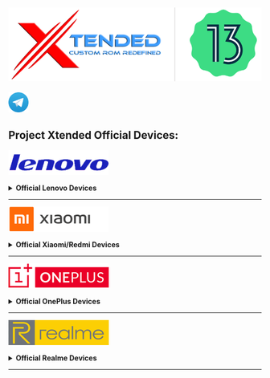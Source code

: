 <a href="#"><img src="assets/misc/head.png" /></a>
----
[<img src="assets/misc/telegram-logo.webp" height="40" /></a>](https://t.me/XtendedOfficial "Connect to us on Telegram")  
## Project Xtended Official Devices:

<a href="#"><img src="assets/lenovo/lenovo.png" height="50" /></a> 
<details>
<br>
<summary><b> Official Lenovo Devices</b></summary>
<a href="#"><img align="left" img src="assets/lenovo/zippo.png" width="90" /></a>

 Device                    | Lenovo Z6 Pro    
 --------------------------|----------------------------------------------------------------------
 CodeName                  | Zippo                                                            
 Maintainer                | [kanstmablason](https://telegram.me/kanstmablason)                     
 Device Support Group      | [Device Telegram group](https://t.me/LenovoZ6ProChat)                           
 Download Link             | [Official Download Link for your device](https://downloads.project-xtended.org/?dir=zippo/XT)

</details>

------------------------------------------------------------------------------------------------------------------------------

<a href="#"><img src="assets/mi/mi.png" height="50" /></a> 
<details>
<br>
<summary><b> Official Xiaomi/Redmi Devices</b></summary>
<a href="#"><img align="left" img src="assets/mi/daisy.png" width="90" /></a>

 Device                    | Mi A2 Lite   
 --------------------------|----------------------------------------------------------------------
 CodeName                  | Daisy                                                             
 Maintainer                | [TogoFire](https://telegram.me/TogoFire)                     
 Device Support Group      | [Device Telegram group](https://t.me/TogoFireWork)                           
 Download Link             | [Official Download Link for your device](https://downloads.project-xtended.org/?dir=daisy/XT)

<a href="#"><img align="left" img src="assets/mi/cepheus.png" width="90" /></a>

 Device                    | Mi 9    
 --------------------------|----------------------------------------------------------------------
 CodeName                  | Cepheus                                                             
 Maintainer                | [RDS_07](https://telegram.me/RDS_o7)                     
 Device Support Group      | [Device Telegram group](https://t.me/rds_builds_support)                           
 Download Link             | [Official Download Link for your device](https://downloads.project-xtended.org/?dir=cepheus/XT)

<a href="#"><img align="left" img src="assets/mi/grus.png" width="90" /></a>

 Device                    | Mi 9 SE   
 --------------------------|----------------------------------------------------------------------
 CodeName                  | Grus                                                             
 Maintainer                | [RDS_07](https://telegram.me/RDS_o7)                     
 Device Support Group      | [Device Telegram group](https://t.me/Swaggers_builds)                           
 Download Link             | [Official Download Link for your device](https://downloads.project-xtended.org/?dir=grus/XT)

<a href="#"><img align="left" img src="assets/mi/raphael.png" width="90" /></a>

 Device                    | Mi 9T Pro    
 --------------------------|----------------------------------------------------------------------
 CodeName                  | Raphael                                                             
 Maintainer                | [pawelik001](https://telegram.me/pawelik001)                     
 Device Support Group      | [Device Telegram group](https://t.me/pawelikhideout)                           
 Download Link             | [Official Download Link for your device](https://downloads.project-xtended.org/?dir=raphael/XT)

<a href="#"><img align="left" img src="assets/mi/gauguin.png" width="90" /></a>

 Device                    | MI 10i,RedmiNote 9pro5g/MI 10tLite  
 --------------------------|----------------------------------------------------------------------
 CodeName                  | Gauguin                                                             
 Maintainer                | [cursed0007](https://telegram.me/cursed0007)                     
 Device Support Group      | [Device Telegram group](https://t.me/xtendedgauguin)                           
 Download Link             | [Official Download Link for your device](https://downloads.project-xtended.org/?dir=gauguin/XT)

<a href="#"><img align="left" img src="assets/mi/chime.png" width="90" /></a>

 Device                    | Redmi 9T / POCO M3    
 --------------------------|----------------------------------------------------------------------
 CodeName                  | Chime                                                            
 Maintainer                | [pawelik001](https://telegram.me/pawelik001)                     
 Device Support Group      | [Device Telegram group](https://t.me/pawelikhideout)                           
 Download Link             | [Official Download Link for your device](https://downloads.project-xtended.org/?dir=rchime/XT)

<a href="#"><img align="left" img src="assets/mi/tulip.png" width="90" /></a>

 Device                    | Redmi Note 6 Pro   
 --------------------------|----------------------------------------------------------------------
 CodeName                  | Tulip                                                             
 Maintainer                | [official_mocha](https://t.me/official_mocha)                     
 Device Support Group      | [Device Telegram group](https://t.me/tulipofficial)                           
 Download Link             | [Official Download Link for your device](https://downloads.project-xtended.org/?dir=tulip/XT)

<a href="#"><img align="left" img src="assets/mi/ginkgo.png" width="90" /></a>

 Device                    | Redmi Note 8/8T   
 --------------------------|----------------------------------------------------------------------
 CodeName                  | Ginkgo/Willow                                                           
 Maintainer                | [TheWeaver786](https://t.me/TheWeaver786)                     
 Device Support Group      | [Device Telegram group](https://t.me/xtended_ginkgo)                           
 Download Link             | [Official Download Link for your device](https://downloads.project-xtended.org/?dir=ginkgo/XT)

</details>

------------------------------------------------------------------------------------------------------------------------------

<a href="#"><img src="assets/oneplus/oplus.png" height="50" /></a> 
<details>
<br>
<summary><b> Official OnePlus Devices</b></summary>
<a href="#"><img align="left" img src="assets/oneplus/hotdogb.png" width="90" /></a>

 Device                    | OnePlus 7t    
 --------------------------|----------------------------------------------------------------------
 CodeName                  | Hotdogb                                                             
 Maintainer                | [SuperDroidBond](https://telegram.me/SuperDroidBond)                     
 Device Support Group      | [Official Telegram group](https://t.me/XtendedOfficial)                           
 Download Link             | [Official Download Link for your device](https://downloads.project-xtended.org/?dir=hotdogb/XT)

<a href="#"><img align="left" img src="assets/oneplus/hotdog.png" width="90" /></a>

 Device                    | OnePlus 7t Pro    
 --------------------------|----------------------------------------------------------------------
 CodeName                  | Hotdog                                                             
 Maintainer                | [mukesh22584](https://telegram.me/mukesh22584)                     
 Device Support Group      | [Official Telegram group](https://t.me/XtendedOfficial)                           
 Download Link             | [Official Download Link for your device](https://downloads.project-xtended.org/?dir=hotdog/XT)

<a href="#"><img align="left" img src="assets/oneplus/lemonadep.png" width="90" /></a>

 Device                    | OnePlus 9Pro    
 --------------------------|----------------------------------------------------------------------
 CodeName                  | Lemonadep                                                             
 Maintainer                | [mukesh22584](https://telegram.me/mukesh22584)                     
 Device Support Group      | [Official Telegram group](https://t.me/XtendedOfficial)                           
 Download Link             | [Official Download Link for your device](https://downloads.project-xtended.org/?dir=lemonadep/XT)

</details>

------------------------------------------------------------------------------------------------------------------------------

<a href="#"><img src="assets/realme/realme.png" height="50" /></a> 
<details>
<br>
<summary><b> Official Realme Devices</b></summary>
<a href="#"><img align="left" img src="assets/realme/RMX1921.png" width="90" /></a>

 Device                    | Realme XT    
 --------------------------|----------------------------------------------------------------------
 CodeName                  | RMX1921                                                             
 Maintainer                | [jigen_was_here](https://telegram.me/kssrao13882)                     
 Device Support Group      | [Device Telegram group](https://t.me/RealmeXTofficial)                           
 Download Link             | [Official Download Link for your device](https://downloads.project-xtended.org/?dir=RMX1921/XT)

<a href="#"><img align="left" img src="assets/realme/RMX1971.png" width="90" /></a>

 Device                    | Realme 5 Pro    
 --------------------------|----------------------------------------------------------------------
 CodeName                  | RMX1971                                                             
 Maintainer                | [Samba Siva Rao K](https://telegram.me/kssrao13882)                     
 Device Support Group      | [Device Telegram group](https://t.me/Realme5Pro_Global)                           
 Download Link             | [Official Download Link for your device](https://downloads.project-xtended.org/?dir=RMX1971/XT)

<a href="#"><img align="left" img src="assets/realme/bitra.png" width="90" /></a>

 Device                    | Realme GT Neo 2    
 --------------------------|----------------------------------------------------------------------
 CodeName                  | Bitra                                                            
 Maintainer                | [Andreock](https://t.me/Andreock)                     
 Device Support Group      | [Device Telegram group](https://t.me/realmegtneo2dragon)                           
 Download Link             | [Official Download Link for your device](https://downloads.project-xtended.org/?dir=bitra/XT)

</details>

------------------------------------------------------------------------------------------------------------------------------


